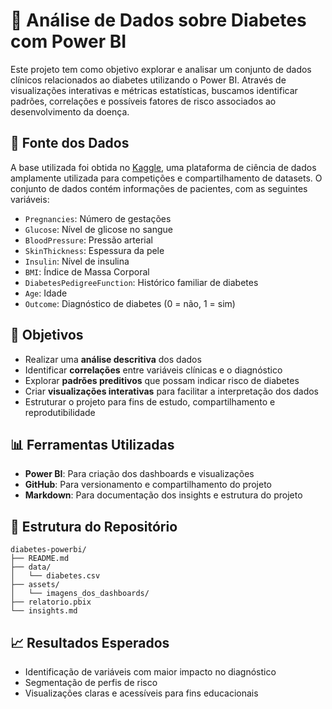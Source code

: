 # 🧪 Análise de Dados sobre Diabetes com Power BI

Este projeto tem como objetivo explorar e analisar um conjunto de dados clínicos relacionados ao diabetes utilizando o Power BI. Através de visualizações interativas e métricas estatísticas, buscamos identificar padrões, correlações e possíveis fatores de risco associados ao desenvolvimento da doença.

## 📂 Fonte dos Dados

A base utilizada foi obtida no [Kaggle](https://www.kaggle.com/datasets/akshaydattatraykhare/diabetes-dataset?resource=download), uma plataforma de ciência de dados amplamente utilizada para competições e compartilhamento de datasets. O conjunto de dados contém informações de pacientes, com as seguintes variáveis:

- `Pregnancies`: Número de gestações  
- `Glucose`: Nível de glicose no sangue  
- `BloodPressure`: Pressão arterial  
- `SkinThickness`: Espessura da pele  
- `Insulin`: Nível de insulina  
- `BMI`: Índice de Massa Corporal  
- `DiabetesPedigreeFunction`: Histórico familiar de diabetes  
- `Age`: Idade  
- `Outcome`: Diagnóstico de diabetes (0 = não, 1 = sim)

## 🎯 Objetivos

- Realizar uma **análise descritiva** dos dados  
- Identificar **correlações** entre variáveis clínicas e o diagnóstico  
- Explorar **padrões preditivos** que possam indicar risco de diabetes  
- Criar **visualizações interativas** para facilitar a interpretação dos dados  
- Estruturar o projeto para fins de estudo, compartilhamento e reprodutibilidade

## 📊 Ferramentas Utilizadas

- **Power BI**: Para criação dos dashboards e visualizações  
- **GitHub**: Para versionamento e compartilhamento do projeto  
- **Markdown**: Para documentação dos insights e estrutura do projeto

## 📌 Estrutura do Repositório

```plaintext
diabetes-powerbi/
├── README.md
├── data/
│   └── diabetes.csv
├── assets/
│   └── imagens_dos_dashboards/
├── relatorio.pbix
└── insights.md
```

## 📈 Resultados Esperados

- Identificação de variáveis com maior impacto no diagnóstico  
- Segmentação de perfis de risco  
- Visualizações claras e acessíveis para fins educacionais
